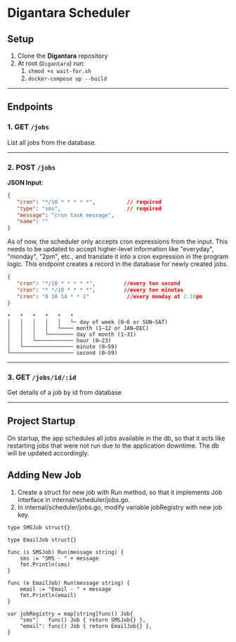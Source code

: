 # Digantara Scheduler

## Setup
1. Clone the **Digantara** repository  
2. At root (`Digantara`) run:
   1. `chmod +x wait-for.sh`
   2. `docker-compose up --build`

---

## Endpoints

### 1. **GET** `/jobs`
List all jobs from the database.

---

### 2. **POST** `/jobs`

**JSON Input**:
```json
{
   "cron": "*/10 * * * * *",          // required
   "type": "sms",                     // required
   "message": "cron task message",
   "name": ""
}
```
As of now, the scheduler only accepts cron expressions from the input. This needs to be updated to accept higher-level information like "everyday", "monday", "2pm", etc., and translate it into a cron expression in the program logic.
This endpoint creates a record in the database for newly created jobs.
```json
{
   "cron": "*/10 * * * * *",         //every ten second
   "cron": "* */10 * * * *",         //every ten minutes
   "cron": "0 10 14 * * 1"            //every monday at 2.10pm
}
```
```
*   *   *   *   *   *
│   │   │   │   │   └─ day of week (0–6 or SUN–SAT)
│   │   │   │   └──── month (1–12 or JAN–DEC)
│   │   │   └──────── day of month (1–31)
│   │   └──────────── hour (0–23)
│   └──────────────── minute (0–59)
└──────────────────── second (0–59)
```

---

### 3. **GET** `/jobs/id/:id`
Get details of a job by id from database

---

## Project Startup
On startup, the app schedules all jobs available in the db, so that it acts like restarting jobs that were not run due to the application downtime. The db will be updated accordingly.

## Adding New Job
1. Create a struct for new job with Run method, so that it implements Job interface in internal/scheduler/jobs.go.
2. In internal/scheduler/jobs.go, modify variable jobRegistry with new job key.
```
type SMSJob struct{}

type EmailJob struct{}

func (s SMSJob) Run(message string) {
	sms := "SMS - " + message
	fmt.Println(sms)
}

func (e EmailJob) Run(message string) {
	email := "Email - " + message
	fmt.Println(email)
}
```
```
var jobRegistry = map[string]func() Job{
	"sms":   func() Job { return SMSJob{} },
	"email": func() Job { return EmailJob{} },
}
```
